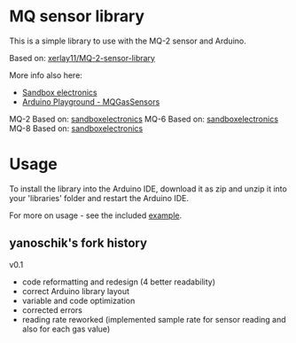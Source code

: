MQ sensor library
===================
This is a simple library to use with the MQ-2 sensor and Arduino.

Based on: <a href="https://github.com/xerlay11/MQ-2-sensor-library" target="_blank">xerlay11/MQ-2-sensor-library</a>

More info also here:
- <a href="http://sandboxelectronics.com/?p=165" target="_blank">Sandbox electronics</a>
- <a href="http://playground.arduino.cc/Main/MQGasSensors" target="_blank">Arduino Playground - MQGasSensors</a>

MQ-2 Based on: <a href="http://sandboxelectronics.com/?p=165" target="_blank">sandboxelectronics</a>
MQ-6 Based on: <a href="http://sandboxelectronics.com/?p=191" target="_blank">sandboxelectronics</a>
MQ-8 Based on: <a href="http://sandboxelectronics.com/?p=196" target="_blank">sandboxelectronics</a>

Usage
======
To install the library into the Arduino IDE, download it as zip and unzip it into your 'libraries' folder and restart the Arduino IDE.

For more on usage - see the included [example](/examples/mq2_example/mq2_example.ino).

yanoschik's fork history
------------------------
v0.1
- code reformatting and redesign (4 better readability)
- correct Arduino library layout
- variable and code optimization
- corrected errors
- reading rate reworked (implemented sample rate for sensor reading and also for each gas value)
